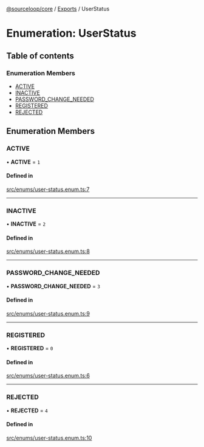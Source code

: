 [@sourceloop/core](../README.md) / [Exports](../modules.md) / UserStatus

# Enumeration: UserStatus

## Table of contents

### Enumeration Members

- [ACTIVE](UserStatus.md#active)
- [INACTIVE](UserStatus.md#inactive)
- [PASSWORD\_CHANGE\_NEEDED](UserStatus.md#password_change_needed)
- [REGISTERED](UserStatus.md#registered)
- [REJECTED](UserStatus.md#rejected)

## Enumeration Members

### ACTIVE

• **ACTIVE** = ``1``

#### Defined in

[src/enums/user-status.enum.ts:7](https://github.com/codeweb05/repo1/blob/a4cf318/packages/core/src/enums/user-status.enum.ts#L7)

___

### INACTIVE

• **INACTIVE** = ``2``

#### Defined in

[src/enums/user-status.enum.ts:8](https://github.com/codeweb05/repo1/blob/a4cf318/packages/core/src/enums/user-status.enum.ts#L8)

___

### PASSWORD\_CHANGE\_NEEDED

• **PASSWORD\_CHANGE\_NEEDED** = ``3``

#### Defined in

[src/enums/user-status.enum.ts:9](https://github.com/codeweb05/repo1/blob/a4cf318/packages/core/src/enums/user-status.enum.ts#L9)

___

### REGISTERED

• **REGISTERED** = ``0``

#### Defined in

[src/enums/user-status.enum.ts:6](https://github.com/codeweb05/repo1/blob/a4cf318/packages/core/src/enums/user-status.enum.ts#L6)

___

### REJECTED

• **REJECTED** = ``4``

#### Defined in

[src/enums/user-status.enum.ts:10](https://github.com/codeweb05/repo1/blob/a4cf318/packages/core/src/enums/user-status.enum.ts#L10)
